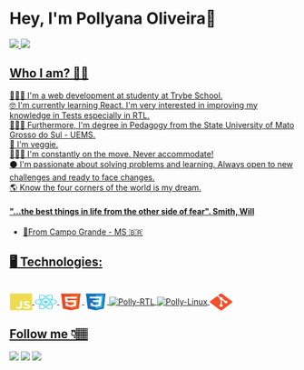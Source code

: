 # Hey, I'm Pollyana Oliveira👋

 <div>
<a href="https://github.com/PollyanaOliveira">
<img height="180em" src="https://github-readme-stats.vercel.app/api?username=PollyanaOliveira&show_icons=true&theme=dracula&include_all_commits=true&count_private=true"/>
<img height="180em" src="https://github-readme-stats.vercel.app/api/top-langs/?username=PollyanaOliveira&layout=compact&langs_count=16&theme=dracula"/>
</div>
 
 ## Who I am? 👩🏽

👩🏽‍🏫 I'm a web development at studenty at Trybe School.
 </br>
🤓 I'm currently learning React. I'm very interested in improving my knowledge in Tests especially in RTL.
</br>
👩🏽‍🎓 Furthermore, I'm degree in Pedagogy from the State University of Mato Grosso do Sul - UEMS.
</br>
🥦 I'm veggie.
</br>
🏃🏽‍♀️ I'm constantly on the move. Never accommodate!
</br>
⚫️ I'm passionate about solving problems and learning. Always open to new challenges and ready to face changes.
</br>
🌎 Know the four corners of the world is my dream.

#### "...the best things in life from the other side of fear". Smith, Will

 - 📍From Campo Grande - MS 🇧🇷

## 🖥️ Technologies:

<div style="display: inline_block"><br>
  <img align="center" alt="Polly-Js" height="30" width="40" src="https://raw.githubusercontent.com/devicons/devicon/master/icons/javascript/javascript-plain.svg">
  <img align="center" alt="Polly-React" height="30" width="40" src="https://raw.githubusercontent.com/devicons/devicon/master/icons/react/react-original.svg">
  <img align="center" alt="Polly-HTML" height="30" width="40" src="https://raw.githubusercontent.com/devicons/devicon/master/icons/html5/html5-original.svg">
  <img align="center" alt="Polly-CSS" height="30" width="40" src="https://raw.githubusercontent.com/devicons/devicon/master/icons/css3/css3-original.svg">
    <img align="center" alt="Polly-RTL" height="30" width="40" src="https://testing-library.com/img/octopus-128x128.png">
 <img align="center" alt="Polly-Linux" height="30" width="40" src="https://upload.wikimedia.org/wikipedia/commons/thumb/3/35/Tux.svg/1200px-Tux.svg.png">
  <img align="center" alt="Polly-Branch" height="30" width="40" src="https://raw.githubusercontent.com/devicons/devicon/master/icons/git/git-original.svg">
 

</div>
 
 ## Follow me 👇🏽
 
<div> 
<a href="https://instagram.com/oliveira_pollyana" target="_blank"><img src="https://img.shields.io/badge/-Instagram-%23E4405F?style=for-the-badge&logo=instagram&logoColor=white" target="_blank"></a>
<a href = "mailto:pollyana.deoliveir@gmail.com"><img src="https://img.shields.io/badge/-Gmail-%23333?style=for-the-badge&logo=gmail&logoColor=white" target="_blank"></a>
  <a href="https://www.linkedin.com/in/oliveirapollyana/" target="_blank"><img src="https://img.shields.io/badge/-LinkedIn-%230077B5?style=for-the-badge&logo=linkedin&logoColor=white" target="_blank"></a> 
 </div>
